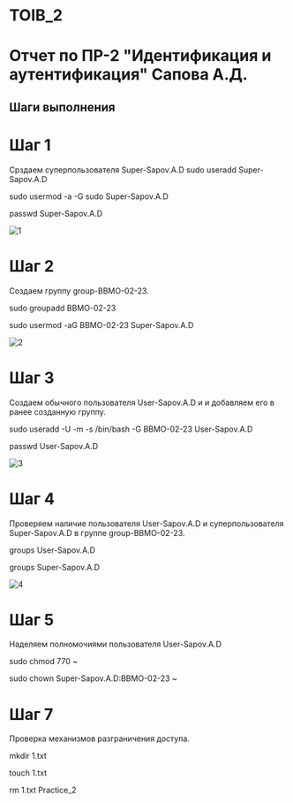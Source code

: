 # TOIB_2
# Отчет по ПР-2 "Идентификация и аутентификация" Сапова А.Д.


## Шаги выполнения


# Шаг 1


Срздаем суперпользователя Super-Sapov.A.D
 sudo useradd Super-Sapov.A.D
 
 sudo usermod -a -G sudo Super-Sapov.A.D
 
 passwd Super-Sapov.A.D
 
![1](https://github.com/Sap0ff/TOIB_2/assets/146374157/4bfaedf3-f672-416d-83d8-11bfbda344bd)


# Шаг 2

Создаем группу group-BBMO-02-23.

sudo groupadd BBMO-02-23

sudo usermod -aG BBMO-02-23 Super-Sapov.A.D


![2](https://github.com/Sap0ff/TOIB_2/assets/146374157/3acd7a8f-d28b-460e-9ce7-08263a51ec88)


# Шаг 3

Создаем обычного пользователя User-Sapov.A.D и и добавляем его в ранее созданную группу.

sudo useradd -U -m -s /bin/bash -G BBMO-02-23 User-Sapov.A.D

passwd User-Sapov.A.D

![3](https://github.com/Sap0ff/TOIB_2/assets/146374157/d147775c-e434-4cf8-9d8c-f01a0128a284)


# Шаг 4
Проверяем наличие пользователя User-Sapov.A.D и суперпользователя Super-Sapov.A.D в группе group-BBMO-02-23.

groups User-Sapov.A.D

groups Super-Sapov.A.D

![4](https://github.com/Sap0ff/TOIB_2/assets/146374157/15a8433e-a4ce-473a-8e56-f3cbd3996c8c)


# Шаг 5
Наделяем полномочиями пользователя User-Sapov.A.D

sudo chmod 770 ~

sudo chown Super-Sapov.A.D:BBMO-02-23 ~


# Шаг 7
Проверка механизмов разграничения доступа.

mkdir 1.txt

touch 1.txt

rm 1.txt
Practice_2
